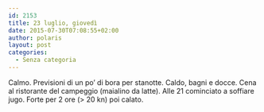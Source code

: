 ```yaml
---
id: 2153
title: 23 luglio, giovedì
date: 2015-07-30T07:08:55+02:00
author: polaris
layout: post
categories:
  - Senza categoria
---
```

Calmo. Previsioni di un po&#8217; di bora per stanotte. Caldo, bagni e docce. Cena al ristorante del campeggio (maialino da latte). Alle 21 cominciato a soffiare jugo. Forte per 2 ore (> 20 kn) poi calato.